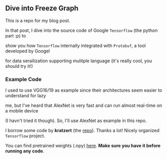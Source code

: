## Dive into Freeze Graph

This is a repo for my blog post.

In that post, I dive into the source code of Google `Tensorflow` (the python part :p) to 

show you how `Tensorflow` internally integrated with `Protobuf`, a tool developed by Googel

for data serailization supporting mulitple language (it's really cool, you should try it!)

### Example Code

I used to use VGG16/19 as example since their architectures seem easier to understand for lazy

me, but I've heard that AlexNet is very fast and can run almost real-time on a mobile device

(I havn't tried it though). So, I'll use AlexNet as example in this repo.

I borrow some code by **kratzert** (the [repo](https://github.com/kratzert/finetune_alexnet_with_tensorflow/tree/5d751d62eb4d7149f4e3fd465febf8f07d4cea9d)). Thanks a lot! Nicely organized `Tensorflow` project.

You can find pretrained weights (.npy) [here](http://www.cs.toronto.edu/~guerzhoy/tf_alexnet/bvlc_alexnet.npy). **Make sure you have it before running any code**.
